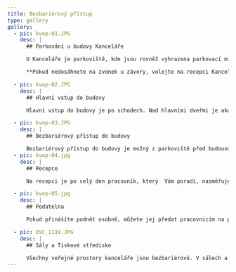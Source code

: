 ```yaml
---
title: Bezbariérový přístup
type: gallery
gallery:
  - pic: kvop-01.JPG
    desc: |
      ## Parkování u budovy Kanceláře

      U Kanceláře je parkoviště, kde jsou rovněž vyhrazena parkovací místa pro lidi s postižením. Ta jsou přímo u bezbariérového vchodu do budovy. Vjezd na parkoviště je možný po otevření závory pracovníkem recepce. Nejprve musíte zazvonit u vjezdu na parkoviště, informovat o důvodu vjezdu na parkoviště. Poté Vám pracovník vjezd umožní.

      **Pokud nedosáhnete na zvonek u závory, volejte na recepci Kanceláře, tel: 542 542 111, následně Vám pracovník závoru otevře.**

  - pic: kvop-02.JPG
    desc: |
      ## Hlavní vstup do budovy

      Hlavní vstup do budovy je po schodech. Nad hlavními dveřmi je akustický informační majáček. Naproti hlavního vstupu je recepce. Nalevo od recepce podatelna a dále také kanceláře osobního příjmu. Napravo od recepce je vstup do Sálu Otakara Motejla a dále do Malého sálu, kde probíhá většina veřejných akcí (přednášky, semináře, školení)

  - pic: kvop-03.JPG
    desc: |
      ## Bezbariérový přístup do budovy

      Bezbariérový přístup do budovy je možný z parkoviště před budouvou. U vstupu je potřeba zazvonit na zvonek RECEPCE, aby Vám otevřel pracovník recepce. Do veřejných prostor Kanceláře (na recepci, podatelnu, osobní příjem, do sálů nebo tiskového střediska) se poté dostanete po schodech nebo výtahem. Pokud budete potřebovat pomoc (např. s otevřením vstupních dveří), požádejte při zazvonění pracovníka recepce, bude Vám k dispozici.
  - pic: kvop-04.jpg
    desc: |
      ## Recepce

      Na recepci je po celý den pracovník, který  Vám poradí, nasměřuje Vás nebo doprovodí, kam potřebujete. Na recepci je k dispozici přenosná indukční smyčka, kterou můžete použít např. v kanceláři osobního příjmu.

  - pic: kvop-05.jpg
    desc: |
      ## Podatelna

      Pokud přinášíte podnět osobně, můžete jej předat pracovnicím na podatelně a to ve všední dny od 8:00 - 16:00. Pracovnice od Vás podnět přeberou a následně předají k dalšímu zpracování.

  - pic: DSC_1119.JPG
    desc: |
      ## Sály a Tiskové středisko

      Všechny veřejné prostory kanceláře jsou bezbariérové. V sálech a tiskovém středisku je indukční smyčka. Tyto prostory jsou vybaveny technikou pro streamování.
---
```

